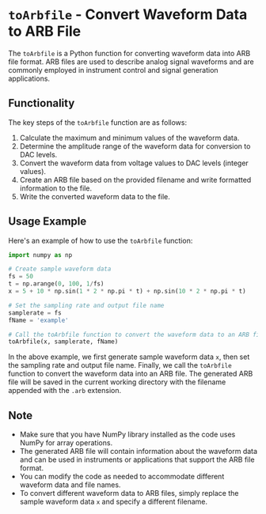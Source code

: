 # `toArbfile` - Convert Waveform Data to ARB File

The `toArbfile` is a Python function for converting waveform data into ARB file format. 
ARB files are used to describe analog signal waveforms and are commonly employed in instrument control and signal generation applications.

## Functionality

The key steps of the `toArbfile` function are as follows:

1. Calculate the maximum and minimum values of the waveform data.
2. Determine the amplitude range of the waveform data for conversion to DAC levels.
3. Convert the waveform data from voltage values to DAC levels (integer values).
4. Create an ARB file based on the provided filename and write formatted information to the file.
5. Write the converted waveform data to the file.

## Usage Example

Here's an example of how to use the `toArbfile` function:

```python
import numpy as np

# Create sample waveform data
fs = 50
t = np.arange(0, 100, 1/fs)
x = 5 + 10 * np.sin(1 * 2 * np.pi * t) + np.sin(10 * 2 * np.pi * t)

# Set the sampling rate and output file name
samplerate = fs
fName = 'example'

# Call the toArbfile function to convert the waveform data to an ARB file
toArbfile(x, samplerate, fName)
```

In the above example, we first generate sample waveform data `x`, then set the sampling rate and output file name. Finally, we call the `toArbfile` function to convert the waveform data into an ARB file. The generated ARB file will be saved in the current working directory with the filename appended with the `.arb` extension.

## Note

- Make sure that you have NumPy library installed as the code uses NumPy for array operations.
- The generated ARB file will contain information about the waveform data and can be used in instruments or applications that support the ARB file format.
- You can modify the code as needed to accommodate different waveform data and file names.
- To convert different waveform data to ARB files, simply replace the sample waveform data `x` and specify a different filename.
